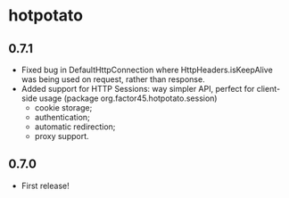 hotpotato
=========

0.7.1
-----
* Fixed bug in DefaultHttpConnection where HttpHeaders.isKeepAlive was being used on request, rather than response.
* Added support for HTTP Sessions: way simpler API, perfect for client-side usage (package org.factor45.hotpotato.session)
  - cookie storage;
  - authentication;
  - automatic redirection;
  - proxy support.

0.7.0
-----
* First release!